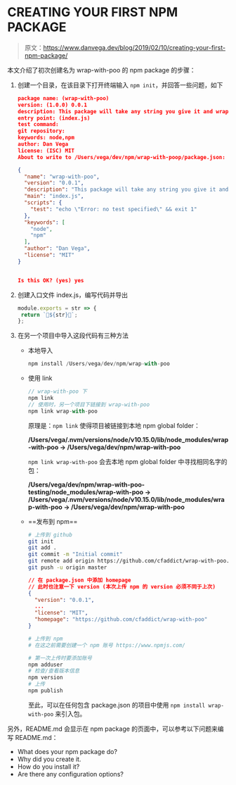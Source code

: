 # CREATING YOUR FIRST NPM PACKAGE

> 原文：<https://www.danvega.dev/blog/2019/02/10/creating-your-first-npm-package/>

本文介绍了初次创建名为 wrap-with-poo 的 npm package 的步骤：

1. 创建一个目录，在该目录下打开终端输入 `npm init`，并回答一些问题，如下

   ```json
   package name: (wrap-with-poo)
   version: (1.0.0) 0.0.1
   description: This package will take any string you give it and wrap it with the poop emjoi
   entry point: (index.js)
   test command:
   git repository:
   keywords: node,npm
   author: Dan Vega
   license: (ISC) MIT
   About to write to /Users/vega/dev/npm/wrap-with-poop/package.json:
   
   {
     "name": "wrap-with-poo",
     "version": "0.0.1",
     "description": "This package will take any string you give it and wrap it with the poop emjoi",
     "main": "index.js",
     "scripts": {
       "test": "echo \"Error: no test specified\" && exit 1"
     },
     "keywords": [
       "node",
       "npm"
     ],
     "author": "Dan Vega",
     "license": "MIT"
   }
   
   
   Is this OK? (yes) yes
   ```

2. 创建入口文件 index.js，编写代码并导出

    ```js
   module.exports = str => {
     return `💩${str}💩`;
   };
    ```

3. 在另一个项目中导入这段代码有三种方法

   - 本地导入

     ```js
     npm install /Users/vega/dev/npm/wrap-with-poo
     ```

   - 使用 link

     ```js
     // wrap-with-poo 下
     npm link
     // 使用时，另一个项目下链接到 wrap-with-poo
     npm link wrap-with-poo
     ```

     原理是：`npm link` 使得项目被链接到本地 npm global folder：

     **/Users/vega/.nvm/versions/node/v10.15.0/lib/node_modules/wrap-with-poo -> /Users/vega/dev/npm/wrap-with-poo**

     `npm link wrap-with-poo` 会去本地 npm global folder 中寻找相同名字的包：

     **/Users/vega/dev/npm/wrap-with-poo-testing/node_modules/wrap-with-poo -> /Users/vega/.nvm/versions/node/v10.15.0/lib/node_modules/wra p-with-poo -> /Users/vega/dev/npm/wrap-with-poo**

   - ==发布到 npm== 

     ```bash
     # 上传到 github
     git init
     git add .
     git commit -m "Initial commit"
     git remote add origin https://github.com/cfaddict/wrap-with-poo.git
     git push -u origin master
     ```

     ```json
     // 在 package.json 中添加 homepage
     // 此时也注意一下 version (本次上传 npm 的 version 必须不同于上次)
     {
       "version": "0.0.1",
       ...
       "license": "MIT",
       "homepage": "https://github.com/cfaddict/wrap-with-poo"
     }
     ```

     ```bash
     # 上传到 npm 
     # 在这之前需要创建一个 npm 账号 https://www.npmjs.com/
     
     # 第一次上传时要添加账号
     npm adduser
     # 检查/查看版本信息
     npm version
     # 上传
     npm publish
     ```

     至此，可以在任何包含 package.json 的项目中使用 `npm install wrap-with-poo` 来引入包。

另外，README.md 会显示在 npm package 的页面中，可以参考以下问题来编写 README.md：

- What does your npm package do?
- Why did you create it.
- How do you install it?
- Are there any configuration options?